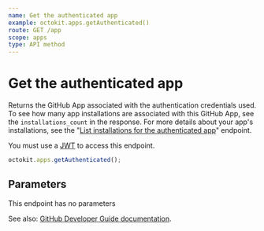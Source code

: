 ```yaml
---
name: Get the authenticated app
example: octokit.apps.getAuthenticated()
route: GET /app
scope: apps
type: API method
---
```


# Get the authenticated app

Returns the GitHub App associated with the authentication credentials used. To see how many app installations are associated with this GitHub App, see the `installations_count` in the response. For more details about your app's installations, see the "[List installations for the authenticated app](https://developer.github.com/v3/apps/#list-installations-for-the-authenticated-app)" endpoint.

You must use a [JWT](https://developer.github.com/apps/building-github-apps/authenticating-with-github-apps/#authenticating-as-a-github-app) to access this endpoint.

```js
octokit.apps.getAuthenticated();
```

## Parameters

This endpoint has no parameters

See also: [GitHub Developer Guide documentation](https://developer.github.com/v3/apps/#get-the-authenticated-app).
